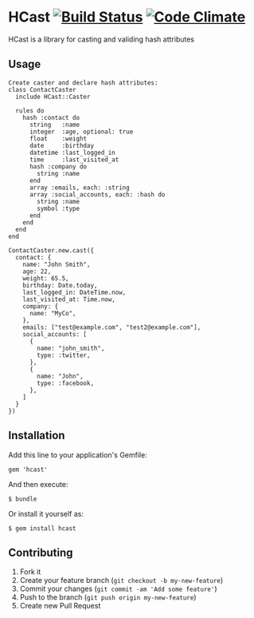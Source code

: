 # HCast [![Build Status](https://travis-ci.org/AlbertGazizov/hcast.png)](https://travis-ci.org/AlbertGazizov/hcast) [![Code Climate](https://codeclimate.com/github/AlbertGazizov/hcast.png)](https://codeclimate.com/github/AlbertGazizov/hcast)



HCast is a library for casting and validing hash attributes

## Usage

```
Create caster and declare hash attributes:
class ContactCaster
  include HCast::Caster

  rules do
    hash :contact do
      string   :name
      integer  :age, optional: true
      float    :weight
      date     :birthday
      datetime :last_logged_in
      time     :last_visited_at
      hash :company do
        string :name
      end
      array :emails, each: :string
      array :social_accounts, each: :hash do
        string :name
        symbol :type
      end
    end
  end
end

ContactCaster.new.cast({
  contact: {
    name: "John Smith",
    age: 22,
    weight: 65.5,
    birthday: Date.today,
    last_logged_in: DateTime.now,
    last_visited_at: Time.now,
    company: {
      name: "MyCo",
    },
    emails: ["test@example.com", "test2@example.com"],
    social_accounts: [
      {
        name: "john_smith",
        type: :twitter,
      },
      {
        name: "John",
        type: :facebook,
      },
    ]
  }
})

```

## Installation

Add this line to your application's Gemfile:

    gem 'hcast'

And then execute:

    $ bundle

Or install it yourself as:

    $ gem install hcast

## Contributing

1. Fork it
2. Create your feature branch (`git checkout -b my-new-feature`)
3. Commit your changes (`git commit -am 'Add some feature'`)
4. Push to the branch (`git push origin my-new-feature`)
5. Create new Pull Request
